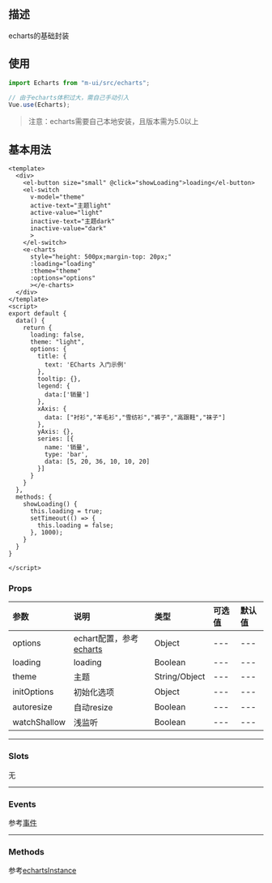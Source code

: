 ## 描述
echarts的基础封装

## 使用
```ts
import Echarts from "m-ui/src/echarts";

// 由于echarts体积过大，需自己手动引入
Vue.use(Echarts);
```

> 注意：echarts需要自己本地安装，且版本需为5.0以上

## 基本用法

```vue
<template>
  <div>
    <el-button size="small" @click="showLoading">loading</el-button>
    <el-switch
      v-model="theme"
      active-text="主题light"
      active-value="light"
      inactive-text="主题dark"
      inactive-value="dark"
      >
    </el-switch>
    <e-charts 
      style="height: 500px;margin-top: 20px;"
      :loading="loading"
      :theme="theme"
      :options="options"
      ></e-charts>
  </div>
</template>
<script>
export default {
  data() {
    return {
      loading: false,
      theme: "light",
      options: {
        title: {
          text: 'ECharts 入门示例'
        },
        tooltip: {},
        legend: {
          data:['销量']
        },
        xAxis: {
          data: ["衬衫","羊毛衫","雪纺衫","裤子","高跟鞋","袜子"]
        },
        yAxis: {},
        series: [{
          name: '销量',
          type: 'bar',
          data: [5, 20, 36, 10, 10, 20]
        }]
      }
    }
  },
  methods: {
    showLoading() {
      this.loading = true;
      setTimeout(() => {
        this.loading = false;
      }, 1000);
    }
  }
}

</script>
```

### Props

| 参数 | 说明 | 类型 | 可选值 | 默认值 |
| :---- | :---- | :---- | :---- | :---- | 
| options | echart配置，参考[echarts](https://echarts.apache.org/zh/option.html) | Object | --- | --- |
| loading | loading | Boolean | --- | --- | --- | 
| theme | 主题 | String/Object | --- | --- |
| initOptions | 初始化选项 | Object | --- | --- |
| autoresize | 自动resize | Boolean | --- | --- |
| watchShallow | 浅监听 | Boolean | --- | --- |
---

### Slots
无

---

### Events
参考[事件](https://echarts.apache.org/zh/api.html#events)


---

### Methods
参考[echartsInstance](https://echarts.apache.org/zh/api.html#echartsInstance)

